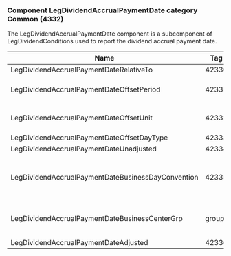 ### Component LegDividendAccrualPaymentDate category Common (4332)

The LegDividendAccrualPaymentDate component is a subcomponent of LegDividendConditions used to report the dividend accrual payment date.

| Name                                               | Tag   | Req'd | Documentation                                                                                                                               |
|----------------------------------------------------|-------|----------|-------------------------------------------------------------------------------------------------------------------------------|
| LegDividendAccrualPaymentDateRelativeTo            | 42330 |       |                                                                                                                                |
| LegDividendAccrualPaymentDateOffsetPeriod          | 42331 |       | Conditionally required when LegDividendAccrualPaymentDateOffsetUnit(42332) is specified.                                                                                                               |
| LegDividendAccrualPaymentDateOffsetUnit            | 42332 |       | Conditionally required when LegDividendAccrualPaymentDateOffsetPeriod(42331) is specified.                                                                                                             |
| LegDividendAccrualPaymentDateOffsetDayType         | 42333 |       |                                                                                                                                |
| LegDividendAccrualPaymentDateUnadjusted            | 42334 |       |                                                                                                                                |
| LegDividendAccrualPaymentDateBusinessDayConvention | 42335 |       | When specified, this overrides the business day convention defined in the LegDateAdjustment component in InstrumentLeg. The value would be specific to this instance of LegDividendAccrualPaymentDate. |
| LegDividendAccrualPaymentDateBusinessCenterGrp     | group |       | When specified, this overrides the business centers defined in the LegDateAdjustment component in InstrumentLeg. The values would be specific to this instance of LegDividendAccrualPaymentDate.       |
| LegDividendAccrualPaymentDateAdjusted              | 42336 |       |                                                                                                                                |

